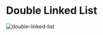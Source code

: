 # Double Linked List  

![double-linked-list](https://user-images.githubusercontent.com/5207501/89659974-dd090180-d8fa-11ea-87eb-b82ac339779d.PNG)